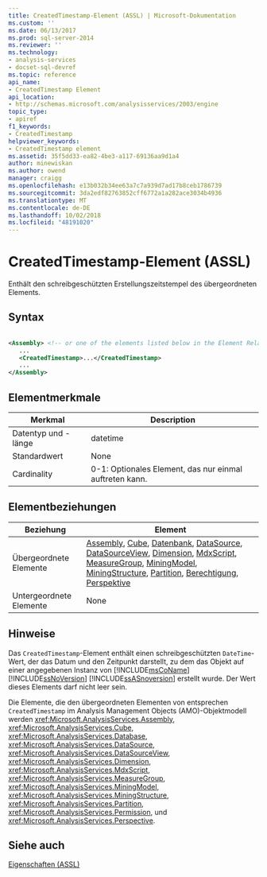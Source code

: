 ```yaml
---
title: CreatedTimestamp-Element (ASSL) | Microsoft-Dokumentation
ms.custom: ''
ms.date: 06/13/2017
ms.prod: sql-server-2014
ms.reviewer: ''
ms.technology:
- analysis-services
- docset-sql-devref
ms.topic: reference
api_name:
- CreatedTimestamp Element
api_location:
- http://schemas.microsoft.com/analysisservices/2003/engine
topic_type:
- apiref
f1_keywords:
- CreatedTimestamp
helpviewer_keywords:
- CreatedTimestamp element
ms.assetid: 35f5dd33-ea82-4be3-a117-69136aa9d1a4
author: minewiskan
ms.author: owend
manager: craigg
ms.openlocfilehash: e13b032b34ee63a7c7a939d7ad17b8ceb1786739
ms.sourcegitcommit: 3da2edf82763852cff6772a1a282ace3034b4936
ms.translationtype: MT
ms.contentlocale: de-DE
ms.lasthandoff: 10/02/2018
ms.locfileid: "48191020"
---
```

# <a name="createdtimestamp-element-assl"></a>CreatedTimestamp-Element (ASSL)
  Enthält den schreibgeschützten Erstellungszeitstempel des übergeordneten Elements.  
  
## <a name="syntax"></a>Syntax  
  
```xml  
  
<Assembly> <!-- or one of the elements listed below in the Element Relationships table -->  
   ...  
   <CreatedTimestamp>...</CreatedTimestamp>  
   ...  
</Assembly>  
```  
  
## <a name="element-characteristics"></a>Elementmerkmale  
  
|Merkmal|Description|  
|--------------------|-----------------|  
|Datentyp und -länge|datetime|  
|Standardwert|None|  
|Cardinality|0-1: Optionales Element, das nur einmal auftreten kann.|  
  
## <a name="element-relationships"></a>Elementbeziehungen  
  
|Beziehung|Element|  
|------------------|-------------|  
|Übergeordnete Elemente|[Assembly](../objects/assembly-element-assl.md), [Cube](../objects/cube-element-assl.md), [Datenbank](../objects/database-element-assl.md), [DataSource](../objects/datasource-element-assl.md), [DataSourceView](../objects/datasourceview-element-assl.md), [Dimension](../objects/dimension-element-assl.md), [MdxScript](../objects/mdxscript-element-assl.md), [MeasureGroup](../objects/group-element-assl.md), [MiningModel](../objects/miningmodel-element-assl.md), [MiningStructure](../objects/miningstructure-element-assl.md), [Partition](../objects/partition-element-assl.md), [Berechtigung](../data-type/permission-data-type-assl.md), [Perspektive](../objects/perspective-element-assl.md)|  
|Untergeordnete Elemente|None|  
  
## <a name="remarks"></a>Hinweise  
 Das `CreatedTimestamp`-Element enthält einen schreibgeschützten `DateTime`-Wert, der das Datum und den Zeitpunkt darstellt, zu dem das Objekt auf einer angegebenen Instanz von [!INCLUDE[msCoName](../../../includes/msconame-md.md)] [!INCLUDE[ssNoVersion](../../../includes/ssnoversion-md.md)] [!INCLUDE[ssASnoversion](../../../includes/ssasnoversion-md.md)] erstellt wurde. Der Wert dieses Elements darf nicht leer sein.  
  
 Die Elemente, die den übergeordneten Elementen von entsprechen `CreatedTimestamp` im Analysis Management Objects (AMO)-Objektmodell werden <xref:Microsoft.AnalysisServices.Assembly>, <xref:Microsoft.AnalysisServices.Cube>, <xref:Microsoft.AnalysisServices.Database>, <xref:Microsoft.AnalysisServices.DataSource>, <xref:Microsoft.AnalysisServices.DataSourceView>, <xref:Microsoft.AnalysisServices.Dimension>, <xref:Microsoft.AnalysisServices.MdxScript>, <xref:Microsoft.AnalysisServices.MeasureGroup>, <xref:Microsoft.AnalysisServices.MiningModel>, <xref:Microsoft.AnalysisServices.MiningStructure>, <xref:Microsoft.AnalysisServices.Partition>, <xref:Microsoft.AnalysisServices.Permission>, und <xref:Microsoft.AnalysisServices.Perspective>.  
  
## <a name="see-also"></a>Siehe auch  
 [Eigenschaften &#40;ASSL&#41;](properties-assl.md)  
  
  
